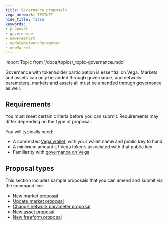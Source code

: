 ```yaml
---
title: Governance proposals
vega_network: TESTNET
hide_title: false
keywords:
- proposal
- governance
- newFreeform
- updateNetworkParameter
- newMarket
---
```

import Topic from '/docs/topics/_topic-governance.mdx'

<Topic />

Governance with tokenholder participation is essential on Vega. Markets and assets can only be added through governance, and network parameters, markets and assets all must be amended through governance as well.

## Requirements

You must meet certain criteria before you can submit. Requirements may differ depending on the type of proposal.

You will typically need:

- A connected [Vega wallet](/docs/tools/vega-wallet/index.md), with your wallet name and public key to hand
- A minimum amount of Vega tokens associated with that public key
- Familiarity with [governance on Vega](../../concepts/vega-protocol.md#governance)

## Proposal types

This section includes sample proposals that you can amend and submit via the command line.
* [New market proposal](./new-market-proposal.md)
* [Update market proposal](./update-market-proposal.md)
* [Change network parameter proposal](./network-parameter-proposal.md)
* [New asset proposal](./new-asset-proposal.md)
* [New freeform proposal](./freeform-proposal.md)